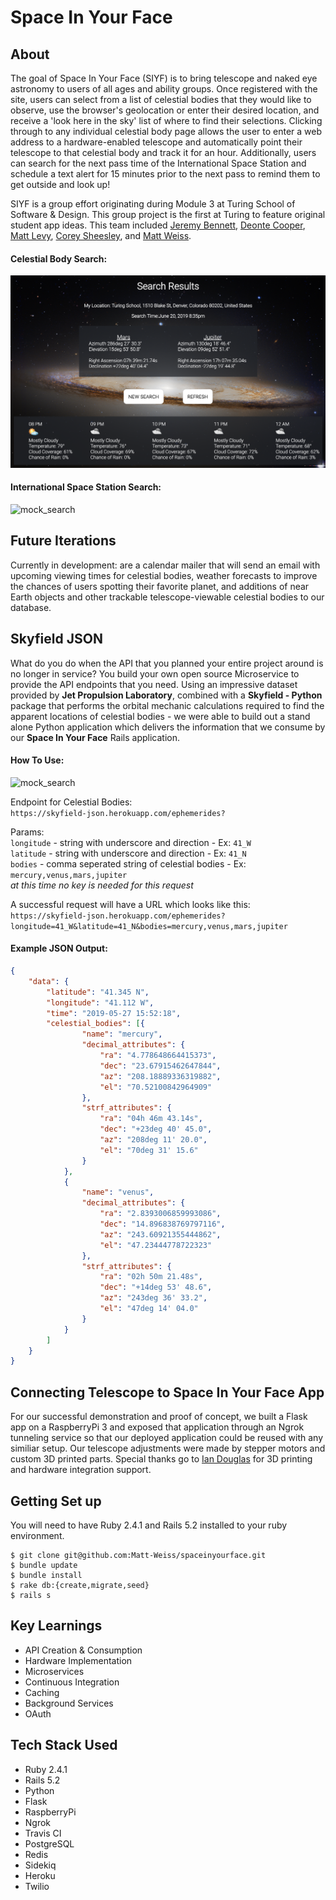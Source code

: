 # Space In Your Face

## About

The goal of Space In Your Face (SIYF) is to bring telescope and naked eye astronomy to users of all ages and ability groups. Once registered with the site, users can select from a list of celestial bodies that they would like to observe, use the browser's geolocation or enter their desired location, and receive a 'look here in the sky' list of where to find their selections. Clicking through to any individual celestial body page allows the user to enter a web address to a hardware-enabled telescope and automatically point their telescope to that celestial body and track it for an hour. Additionally, users can search for the next pass time of the International Space Station and schedule a text alert for 15 minutes prior to the next pass to remind them to get outside and look up!

SIYF is a group effort originating during Module 3 at Turing School of Software & Design. This group project is the first at Turing to feature original student app ideas. This team included [Jeremy Bennett](https://github.com/JaxJafinPapau), [Deonte Cooper](https://github.com/djc00p), [Matt Levy](https://github.com/milevy1), [Corey Sheesley](https://github.com/CSheesley?tab=repositories), and [Matt Weiss](https://github.com/Matt-Weiss).


#### Celestial Body Search:

![mock_search](cb_search_example.png)

#### International Space Station Search:

![mock_search](iss_search_example.png)

## Future Iterations
Currently in development: are a calendar mailer that will send an email with upcoming viewing times for celestial bodies, weather forecasts to improve the chances of users spotting their favorite planet, and additions of near Earth objects and other trackable telescope-viewable celestial bodies to our database.

## Skyfield JSON
What do you do when the API that you planned your entire project around is no longer in service? You build your own open source Microservice to provide the API endpoints that you need. Using an impressive dataset provided by **Jet Propulsion Laboratory**, combined with a **Skyfield - Python** package that performs the orbital mechanic calculations required to find the apparent locations of celestial bodies  - we were able to build out a stand alone Python application which delivers the information that we consume by our **Space In Your Face** Rails application.

#### How To Use:

![mock_search](skyfield_json_postnman.png)

Endpoint for Celestial Bodies:\
`https://skyfield-json.herokuapp.com/ephemerides?`

Params:\
`longitude` - string with underscore and direction - Ex: `41_W`\
`latitude` - string with underscore and direction - Ex: `41_N`\
`bodies` - comma seperated string of celestial bodies - Ex: `mercury,venus,mars,jupiter`\
*at this time no key is needed for this request*

A successful request will have a URL which looks like this: \
`https://skyfield-json.herokuapp.com/ephemerides?longitude=41_W&latitude=41_N&bodies=mercury,venus,mars,jupiter`

#### Example JSON Output:
```json
{
	"data": {
		"latitude": "41.345 N",
		"longitude": "41.112 W",
		"time": "2019-05-27 15:52:18",
		"celestial_bodies": [{
				"name": "mercury",
				"decimal_attributes": {
					"ra": "4.778648664415373",
					"dec": "23.67915462647844",
					"az": "208.18889336319882",
					"el": "70.52100842964909"
				},
				"strf_attributes": {
					"ra": "04h 46m 43.14s",
					"dec": "+23deg 40' 45.0",
					"az": "208deg 11' 20.0",
					"el": "70deg 31' 15.6"
				}
			},
			{
				"name": "venus",
				"decimal_attributes": {
					"ra": "2.8393006859993086",
					"dec": "14.896838769797116",
					"az": "243.60921355444862",
					"el": "47.23444778722323"
				},
				"strf_attributes": {
					"ra": "02h 50m 21.48s",
					"dec": "+14deg 53' 48.6",
					"az": "243deg 36' 33.2",
					"el": "47deg 14' 04.0"
				}
			}
		]
	}
}
```

## Connecting Telescope to **Space In Your Face** App

For our successful demonstration and proof of concept, we built a Flask app on a RaspberryPi 3 and exposed that application through an Ngrok tunneling service so that our deployed application could be reused with any similiar setup. Our telescope adjustments were made by stepper motors and custom 3D printed parts. Special thanks go to [Ian Douglas](https://github.com/iandouglas) for 3D printing and hardware integration support.

## Getting Set up

You will need to have Ruby 2.4.1 and Rails 5.2 installed to your ruby environment.

```
$ git clone git@github.com:Matt-Weiss/spaceinyourface.git
$ bundle update
$ bundle install
$ rake db:{create,migrate,seed}
$ rails s
```


## Key Learnings
- API Creation & Consumption
- Hardware Implementation
- Microservices
- Continuous Integration
- Caching
- Background Services
- OAuth

## Tech Stack Used
- Ruby 2.4.1
- Rails 5.2
- Python
- Flask
- RaspberryPi
- Ngrok
- Travis CI
- PostgreSQL
- Redis
- Sidekiq
- Heroku
- Twilio
